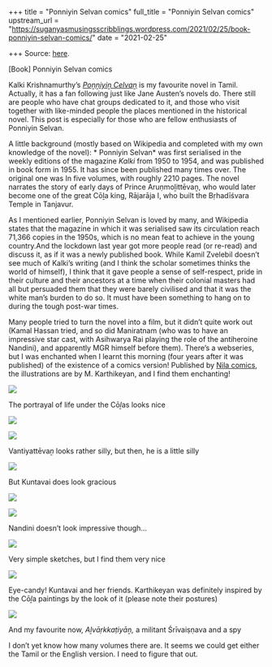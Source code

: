 +++
title = "Ponniyin Selvan comics"
full_title = "Ponniyin Selvan comics"
upstream_url = "https://suganyasmusingsscribblings.wordpress.com/2021/02/25/book-ponniyin-selvan-comics/"
date = "2021-02-25"

+++
Source: [here](https://suganyasmusingsscribblings.wordpress.com/2021/02/25/book-ponniyin-selvan-comics/).

[Book] Ponniyin Selvan comics

Kalki Krishnamurthy’s *[Poṉṉiyiṉ Celvaṉ](https://archive.org/details/PonniyinSelvanFull)* is my favourite novel in Tamil. Actually, it has a fan following just like Jane Austen’s novels do. There still are people who have chat groups dedicated to it, and those who visit together with like-minded people the places mentioned in the historical novel. This post is especially for those who are fellow enthusiasts of Ponniyin Selvan.

A little background (mostly based on Wikipedia and completed with my own knowledge of the novel): * Ponniyin Selvan* was first serialised in the weekly editions of the magazine *Kalki* from 1950 to 1954, and was published in book form in 1955. It has since been published many times over. The original one was In five volumes, with roughly 2210 pages. The novel narrates the story of early days of Prince Aruṇmoḻittēvaṉ, who would later become one of the great Cōḻa king, Rājarāja I, who built the Bṛhadīśvara Temple in Tanjavur.

As I mentioned earlier, Ponniyin Selvan is loved by many, and Wikipedia states that the magazine in which it was serialised saw its circulation reach 71,366 copies in the 1950s, which is no mean feat to achieve in the young country.And the lockdown last year got more people read (or re-read) and discuss it, as if it was a newly published book. While Kamil Zvelebil doesn’t see much of Kalki’s writing (and I think the scholar sometimes thinks the world of himself), I think that it gave people a sense of self-respect, pride in their culture and their ancestors at a time when their colonial masters had all but persuaded them that they were barely civilised and that it was the white man’s burden to do so. It must have been something to hang on to during the tough post-war times.

Many people tried to turn the novel into a film, but it didn’t quite work out (Kamal Hassan tried, and so did Maniratnam (who was to have an impressive star cast, with Asihwarya Rai playing the role of the antiheroine Nandini), and apparently MGR himself before them). There’s a webseries, but I was enchanted when I learnt this morning (four years after it was published) of the existence of a comics version! Published by [Nila comics](https://nilacomics.com), the illustrations are by M. Karthikeyan, and I find them enchanting!

![](https://suganyasmusingsscribblings.files.wordpress.com/2021/02/screenshot-2021-02-25-at-9.17.51-am.png?w=840)

The portrayal of life under the Cō*ḻ*as looks nice

![](https://suganyasmusingsscribblings.files.wordpress.com/2021/02/screenshot-2021-02-25-at-9.53.45-am.png?w=466)

![](https://suganyasmusingsscribblings.files.wordpress.com/2021/02/screenshot-2021-02-25-at-9.13.42-am.png?w=597)

Vantiyattēva*ṉ* looks rather silly, but then, he is a little silly

![](https://suganyasmusingsscribblings.files.wordpress.com/2021/02/screenshot-2021-02-25-at-9.27.02-am.png?w=603)

But Kuntavai does look gracious

![](https://suganyasmusingsscribblings.files.wordpress.com/2021/02/screenshot-2021-02-25-at-9.21.25-am.png?w=840)

![](https://suganyasmusingsscribblings.files.wordpress.com/2021/02/screenshot-2021-02-25-at-9.29.39-am.png?w=606)

Nandini doesn’t look impressive though…

![](https://suganyasmusingsscribblings.files.wordpress.com/2021/02/screenshot-2021-02-25-at-9.25.22-am.png?w=840)

Very simple sketches, but I find them very nice

![](https://suganyasmusingsscribblings.files.wordpress.com/2021/02/screenshot-2021-02-25-at-9.26.28-am.png?w=748)

Eye-candy! Kuntavai and her friends. Karthikeyan was definitely inspired by the Cō*ḻ*a paintings by the look of it (please note their postures)

![](https://suganyasmusingsscribblings.files.wordpress.com/2021/02/screenshot-2021-02-25-at-9.15.53-am.png?w=840)

And my favourite now, *Aḻvāṛkkaṭiyāṉ,* a militant Śrīvaiṣṇava and a spy

I don’t yet know how many volumes there are. It seems we could get either the Tamil or the English version. I need to figure that out.
